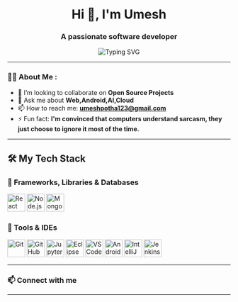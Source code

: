 <h1 align="center">Hi 👋, I'm Umesh</h1>
<h3 align="center">A passionate software developer</h3>

<p align="center">
  <img src="https://readme-typing-svg.herokuapp.com?font=Fira+Code&size=22&pause=1000&center=true&vCenter=true&width=435&lines=Passionate+Developer;Tech+Enthusiast;Lifelong+Learner" alt="Typing SVG" />
</p>

---

### 👨‍💻 About Me :
<!-- - 🔭 I’m currently working on **[Project/Technology]** -->
<!-- - 🌱 I’m currently learning **[Learning Focus, e.g., Next.js, DevOps]** -->
- 👯 I’m looking to collaborate on **Open Source Projects**
- 💬 Ask me about **Web,Android,AI,Cloud**
- 📫 How to reach me: **umeshpotha123@gmail.com**
- ⚡ Fun fact: **I'm convinced that computers understand sarcasm, they just choose to ignore it most of the time.**

---

## 🛠️ My Tech Stack

### 🧩 Frameworks, Libraries & Databases
<p align="left">
  <img src="https://cdn.jsdelivr.net/gh/devicons/devicon/icons/react/react-original.svg" width="40" height="40" alt="React"/>
  <img src="https://cdn.jsdelivr.net/gh/devicons/devicon/icons/nodejs/nodejs-original.svg" width="40" height="40" alt="Node.js"/>
  <img src="https://cdn.jsdelivr.net/gh/devicons/devicon/icons/mongodb/mongodb-original.svg" width="40" height="40" alt="MongoDB"/>
</p>

### 🔧 Tools & IDEs
<p align="left">
  <img src="https://cdn.jsdelivr.net/gh/devicons/devicon/icons/git/git-original.svg" width="40" height="40" alt="Git"/>
  <img src="https://cdn.jsdelivr.net/gh/devicons/devicon/icons/github/github-original.svg" width="40" height="40" alt="GitHub"/>
  <img src="https://cdn.jsdelivr.net/gh/devicons/devicon/icons/jupyter/jupyter-original.svg" width="40" height="40" alt="Jupyter Notebook"/>
  <img src="https://cdn.jsdelivr.net/gh/devicons/devicon/icons/eclipse/eclipse-original.svg" width="40" height="40" alt="Eclipse"/>
  <img src="https://cdn.jsdelivr.net/gh/devicons/devicon/icons/vscode/vscode-original.svg" width="40" height="40" alt="VS Code"/>
  <img src="https://cdn.jsdelivr.net/gh/devicons/devicon/icons/androidstudio/androidstudio-original.svg" width="40" height="40" alt="Android Studio"/>
  <img src="https://cdn.jsdelivr.net/gh/devicons/devicon/icons/intellij/intellij-original.svg" width="40" height="40" alt="IntelliJ IDEA"/>
  <img src="https://cdn.jsdelivr.net/gh/devicons/devicon/icons/jenkins/jenkins-original.svg" width="40" height="40" alt="Jenkins"/>
</p>


---

### 📫 Connect with me

<!-- <p align="left">
  <a href="https://www.linkedin.com/in/umesh-potha-8b93bb254/" target="blank"><img align="center" src="https://cdn.jsdelivr.net/gh/devicons/devicon/icons/linkedin/linkedin-original.svg" alt="linkedin" height="30" width="30" /></a>
  <a href="mailto:[umeshpotha123@gmail.com]" target="blank"><img align="center" src="https://cdn.jsdelivr.net/gh/devicons/devicon/icons/google/google-original.svg" alt="email" height="30" width="30" /></a>
</p>
-->

---
